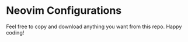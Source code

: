 # Neovim Configurations

<p align="center"
    <img src="logo.png" alt="Neovim Logo" width="200">
</p>

Feel free to copy and download anything you want from this repo. Happy coding!
